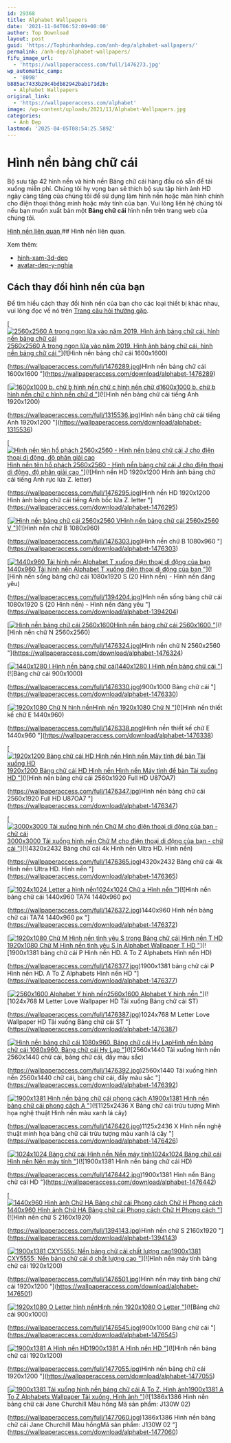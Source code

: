 ```yaml
---
id: 29368
title: Alphabet Wallpapers
date: '2021-11-04T06:52:09+00:00'
author: Top Download
layout: post
guid: 'https://Tophinhanhdep.com/anh-dep/alphabet-wallpapers/'
permalink: /anh-dep/alphabet-wallpapers/
fifu_image_url:
  - 'https://wallpaperaccess.com/full/1476273.jpg'
wp_automatic_camp:
  - '8098'
b885ac7433b20c4bdb82942bab171d2b:
  - Alphabet Wallpapers
original_link:
  - 'https://wallpaperaccess.com/alphabet'
image: /wp-content/uploads/2021/11/Alphabet-Wallpapers.jpg
categories:
  - Ảnh Đẹp
lastmod: '2025-04-05T08:54:25.589Z'
---
```

# Hình nền bảng chữ cái

Bộ sưu tập 42 hình nền và hình nền Bảng chữ cái hàng đầu có sẵn để tải xuống miễn phí. Chúng tôi hy vọng bạn sẽ thích bộ sưu tập hình ảnh HD ngày càng tăng của chúng tôi để sử dụng làm hình nền hoặc màn hình chính cho điện thoại thông minh hoặc máy tính của bạn. Vui lòng liên hệ chúng tôi nếu bạn muốn xuất bản một **Bảng chữ cái** hình nền trên trang web của chúng tôi.

[Hình nền liên quan ](#related) ## Hình nền liên quan.

   
 Xem thêm:

   
- [hinh-xam-3d-dep](https://tophinhanhdep.com/hinh-xam-dep/hinh-xam-3d-dep/)
- [avatar-dep-y-nghia](https://tophinhanhdep.com/anh-avatar/avatar-dep-y-nghia/)

## Cách thay đổi hình nền của bạn

Để tìm hiểu cách thay đổi hình nền của bạn cho các loại thiết bị khác nhau, vui lòng đọc về nó trên [Trang câu hỏi thường gặp](https://tophinhanhdep.com/faq/).

  
[[![2560x2560 A trong ngọn lửa vào năm 2019. Hình ảnh bảng chữ cái, hình nền bảng chữ cái](https://wallpaperaccess.com/full/1476273.jpg)2560x2560 A trong ngọn lửa vào năm 2019. Hình ảnh bảng chữ cái, hình nền bảng chữ cái "](https://wallpaperaccess.com/download/alphabet-1476273)](![Hình nền bảng chữ cái 1600x1600)

(https://wallpaperaccess.com/full/1476289.jpg)Hình nền bảng chữ cái 1600x1600 "](https://wallpaperaccess.com/download/alphabet-1476289)

[[![1600x1000 b.  chữ b hình nền chữ c hình nền chữ d](https://wallpaperaccess.com/full/1476290.jpg)1600x1000 b. chữ b hình nền chữ c hình nền chữ d "](https://wallpaperaccess.com/download/alphabet-1476290)](![Hình nền bảng chữ cái tiếng Anh 1920x1200)

(https://wallpaperaccess.com/full/1315536.jpg)Hình nền bảng chữ cái tiếng Anh 1920x1200 "](https://wallpaperaccess.com/download/alphabet-1315536)

[[![Hình nền tên hổ phách 2560x2560 - Hình nền bảng chữ cái J cho điện thoại di động, độ phân giải cao](https://wallpaperaccess.com/full/1476292.jpg)Hình nền tên hổ phách 2560x2560 - Hình nền bảng chữ cái J cho điện thoại di động, độ phân giải cao "](https://wallpaperaccess.com/download/alphabet-1476292)](![Hình nền HD 1920x1200 Hình ảnh bảng chữ cái tiếng Anh rực lửa Z. letter)

(https://wallpaperaccess.com/full/1476295.jpg)Hình nền HD 1920x1200 Hình ảnh bảng chữ cái tiếng Anh bốc lửa Z. letter "](https://wallpaperaccess.com/download/alphabet-1476295)

[[![Hình nền bảng chữ cái 2560x2560 V](https://wallpaperaccess.com/full/1476302.jpg)Hình nền bảng chữ cái 2560x2560 V "](https://wallpaperaccess.com/download/alphabet-1476302)](![Hình nền chữ B 1080x960)

(https://wallpaperaccess.com/full/1476303.jpg)Hình nền chữ B 1080x960 "](https://wallpaperaccess.com/download/alphabet-1476303)

[[![1440x960 Tải hình nền Alphabet T xuống điện thoại di động của bạn](https://wallpaperaccess.com/full/1476311.png)1440x960 Tải hình nền Alphabet T xuống điện thoại di động của bạn "](https://wallpaperaccess.com/download/alphabet-1476311)](![Hình nền sống bảng chữ cái 1080x1920 S (20 Hình nền) - Hình nền đáng yêu)

(https://wallpaperaccess.com/full/1394204.jpg)Hình nền sống bảng chữ cái 1080x1920 S (20 Hình nền) - Hình nền đáng yêu "](https://wallpaperaccess.com/download/alphabet-1394204)

[[![Hình nền bảng chữ cái 2560x1600](https://wallpaperaccess.com/full/1476313.jpg)Hình nền bảng chữ cái 2560x1600 "](https://wallpaperaccess.com/download/alphabet-1476313)](![Hình nền chữ N 2560x2560)

(https://wallpaperaccess.com/full/1476324.jpg)Hình nền chữ N 2560x2560 "](https://wallpaperaccess.com/download/alphabet-1476324)

[[![1440x1280 I Hình nền bảng chữ cái](https://wallpaperaccess.com/full/1476327.jpg)1440x1280 I Hình nền bảng chữ cái "](https://wallpaperaccess.com/download/alphabet-1476327)](![Bảng chữ cái 900x1000)

(https://wallpaperaccess.com/full/1476330.jpg)900x1000 Bảng chữ cái "](https://wallpaperaccess.com/download/alphabet-1476330)

[[![1920x1080 Chữ N hình nền](https://wallpaperaccess.com/full/1476334.jpg)Hình nền 1920x1080 Chữ N "](https://wallpaperaccess.com/download/alphabet-1476334)](![Hình nền thiết kế chữ E 1440x960)

(https://wallpaperaccess.com/full/1476338.png)Hình nền thiết kế chữ E 1440x960 "](https://wallpaperaccess.com/download/alphabet-1476338)

[[![1920x1200 Bảng chữ cái HD Hình nền Hình nền Máy tính để bàn Tải xuống HD](https://wallpaperaccess.com/full/1476341.jpg)1920x1200 Bảng chữ cái HD Hình nền Hình nền Máy tính để bàn Tải xuống HD "](https://wallpaperaccess.com/download/alphabet-1476341)](![Hình nền bảng chữ cái 2560x1920 Full HD U87OA7)

(https://wallpaperaccess.com/full/1476347.jpg)Hình nền bảng chữ cái 2560x1920 Full HD U87OA7 "](https://wallpaperaccess.com/download/alphabet-1476347)

[[![3000x3000 Tải xuống hình nền Chữ M cho điện thoại di động của bạn - chữ cái](https://wallpaperaccess.com/full/1476358.jpg)3000x3000 Tải xuống hình nền Chữ M cho điện thoại di động của bạn - chữ cái "](https://wallpaperaccess.com/download/alphabet-1476358)](![4320x2432 Bảng chữ cái 4k Hình nền Ultra HD.  Hình nền)

(https://wallpaperaccess.com/full/1476365.jpg)4320x2432 Bảng chữ cái 4k Hình nền Ultra HD. Hình nền "](https://wallpaperaccess.com/download/alphabet-1476365)

[[![1024x1024 Letter a hình nền](https://wallpaperaccess.com/full/1476367.jpg)1024x1024 Chữ a Hình nền "](https://wallpaperaccess.com/download/alphabet-1476367)](![Hình nền bảng chữ cái 1440x960 TA74 1440x960 px)

(https://wallpaperaccess.com/full/1476372.jpg)1440x960 Hình nền bảng chữ cái TA74 1440x960 px "](https://wallpaperaccess.com/download/alphabet-1476372)

[[![1920x1080 Chữ M Hình nền tình yêu S trong Bảng chữ cái Hình nền T HD](https://wallpaperaccess.com/full/1394171.jpg)1920x1080 Chữ M Hình nền tình yêu S In Alphabet Wallpaper T HD "](https://wallpaperaccess.com/download/alphabet-1394171)](![1900x1381 bảng chữ cái P Hình nền HD.  A To Z Alphabets Hình nền HD)

(https://wallpaperaccess.com/full/1476377.jpg)1900x1381 bảng chữ cái P Hình nền HD. A To Z Alphabets Hình nền HD "](https://wallpaperaccess.com/download/alphabet-1476377)

[[![2560x1600 Alphabet Y hình nền](https://wallpaperaccess.com/full/1476380.jpg)2560x1600 Alphabet Y hình nền "](https://wallpaperaccess.com/download/alphabet-1476380)](![1024x768 M Letter Love Wallpaper HD Tải xuống Bảng chữ cái ST)

(https://wallpaperaccess.com/full/1476387.jpg)1024x768 M Letter Love Wallpaper HD Tải xuống Bảng chữ cái ST "](https://wallpaperaccess.com/download/alphabet-1476387)

[[![Hình nền bảng chữ cái 1080x960.  Bảng chữ cái Hy Lạp](https://wallpaperaccess.com/full/1476390.jpg)Hình nền bảng chữ cái 1080x960. Bảng chữ cái Hy Lạp "](https://wallpaperaccess.com/download/alphabet-1476390)](![2560x1440 Tải xuống hình nền 2560x1440 chữ cái, bảng chữ cái, đầy màu sắc)

(https://wallpaperaccess.com/full/1476392.jpg)2560x1440 Tải xuống hình nền 2560x1440 chữ cái, bảng chữ cái, đầy màu sắc "](https://wallpaperaccess.com/download/alphabet-1476392)

[[![1900x1381 Hình nền bảng chữ cái phong cách A](https://wallpaperaccess.com/full/1476424.jpg)1900x1381 Hình nền bảng chữ cái phong cách A "](https://wallpaperaccess.com/download/alphabet-1476424)](![1125x2436 X Bảng chữ cái trừu tượng Minh họa nghệ thuật Hình nền màu xanh lá cây)

(https://wallpaperaccess.com/full/1476426.jpg)1125x2436 X Hình nền nghệ thuật minh họa bảng chữ cái trừu tượng màu xanh lá cây "](https://wallpaperaccess.com/download/alphabet-1476426)

[[![1024x1024 Bảng chữ cái Hình nền Nền máy tính](https://wallpaperaccess.com/full/1476431.jpg)1024x1024 Bảng chữ cái Hình nền Nền máy tính "](https://wallpaperaccess.com/download/alphabet-1476431)](![1900x1381 Hình nền bảng chữ cái HD)

(https://wallpaperaccess.com/full/1476442.jpg)1900x1381 Hình nền Bảng chữ cái HD "](https://wallpaperaccess.com/download/alphabet-1476442)

[[![1440x960 Hình ảnh Chữ HA Bảng chữ cái Phong cách Chữ H Phong cách](https://wallpaperaccess.com/full/1476468.jpg)1440x960 Hình ảnh Chữ HA Bảng chữ cái Phong cách Chữ H Phong cách "](https://wallpaperaccess.com/download/alphabet-1476468)](![Hình nền chữ S 2160x1920)

(https://wallpaperaccess.com/full/1394143.jpg)Hình nền chữ S 2160x1920 "](https://wallpaperaccess.com/download/alphabet-1394143)

[[![1900x1381 CXY5555: Nền bảng chữ cái chất lượng cao](https://wallpaperaccess.com/full/1476491.jpg)1900x1381 CXY5555: Nền bảng chữ cái ở chất lượng cao "](https://wallpaperaccess.com/download/alphabet-1476491)](![Hình nền máy tính bảng chữ cái 1920x1200)

(https://wallpaperaccess.com/full/1476501.jpg)Hình nền máy tính bảng chữ cái 1920x1200 "](https://wallpaperaccess.com/download/alphabet-1476501)

[[![1920x1080 O Letter hình nền](https://wallpaperaccess.com/full/1409373.jpg)Hình nền 1920x1080 O Letter "](https://wallpaperaccess.com/download/alphabet-1409373)](![Bảng chữ cái 900x1000)

(https://wallpaperaccess.com/full/1476545.jpg)900x1000 Bảng chữ cái "](https://wallpaperaccess.com/download/alphabet-1476545)

[[![1900x1381 A Hình nền HD](https://wallpaperaccess.com/full/1477053.png)1900x1381 A Hình nền HD "](https://wallpaperaccess.com/download/alphabet-1477053)](![Hình nền bảng chữ cái 1920x1200)

(https://wallpaperaccess.com/full/1477055.jpg)Hình nền bảng chữ cái 1920x1200 "](https://wallpaperaccess.com/download/alphabet-1477055)

[[![1900x1381 Tải xuống hình nền bảng chữ cái A To Z, Hình ảnh](https://wallpaperaccess.com/full/1477059.jpg)1900x1381 A To Z Alphabets Wallpaper Tải xuống, Hình ảnh "](https://wallpaperaccess.com/download/alphabet-1477059)](![1386x1386 Hình nền bảng chữ cái Jane Churchill Màu hồng Mã sản phẩm: J130W 02)

(https://wallpaperaccess.com/full/1477060.jpg)1386x1386 Hình nền bảng chữ cái Jane Churchill Màu hồngMã sản phẩm: J130W 02 "](https://wallpaperaccess.com/download/alphabet-1477060)
